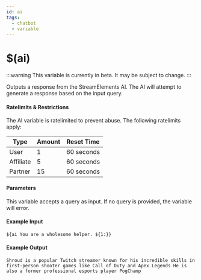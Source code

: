 ```yaml
---
id: ai
tags:
  - chatbot
  - variable
---
```


# $(ai)

:::warning
This variable is currently in beta. It may be subject to change.
:::

Outputs a response from the StreamElements AI. The AI will attempt to generate a response based on the input query.

#### Ratelimits & Restrictions

The AI variable is ratelimited to prevent abuse. The following ratelimits apply:

Type        | Amount    | Reset Time |
------------|-----------|------------|
User        | 1         | 60 seconds |
Affiliate   | 5         | 60 seconds |
Partner     | 15        | 60 seconds |

#### Parameters

This variable accepts a query as input. If no query is provided, the variable will error.

#### Example Input

```
${ai You are a wholesome helper. ${1:}} 
```

#### Example Output

```
Shroud is a popular Twitch streamer known for his incredible skills in first-person shooter games like Call of Duty and Apex Legends He is also a former professional esports player PogChamp 
```
